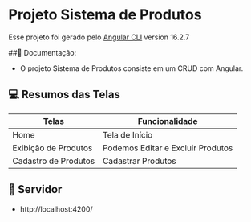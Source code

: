 # Projeto Sistema de Produtos

Esse projeto foi gerado pelo [Angular CLI](https://github.com/angular/angular-cli) version 16.2.7


##📖 Documentação:

- O projeto Sistema de Produtos consiste em um CRUD com Angular.


## 💻 Resumos das Telas

| Telas | Funcionalidade |
|-------|---------|
| Home |  Tela de Início |
|Exibição de Produtos | Podemos Editar e Excluir Produtos|
|Cadastro de Produtos | Cadastrar Produtos|


## 📌 Servidor
- http://localhost:4200/
